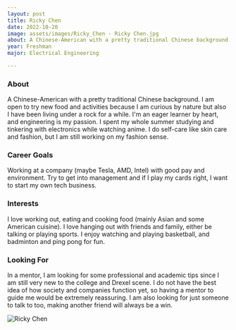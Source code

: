 ```yaml
---
layout: post
title: Ricky Chen 
date: 2022-10-20
image: assets/images/Ricky_Chen - Ricky Chen.jpg
about: A Chinese-American with a pretty traditional Chinese background. I am open to try new food and activities because I am curious by nature but also I have been living under a rock for a while. I'm an eager learner by heart, and engineering is my passion. I spent my whole summer studying and tinkering with electronics while watching anime. I do self-care like skin care and fashion, but I am still working on my fashion sense. 
year: Freshman
major: Electrical Engineering

---
```


### About

A Chinese-American with a pretty traditional Chinese background. I am open to try new food and activities because I am curious by nature but also I have been living under a rock for a while. I'm an eager learner by heart, and engineering is my passion. I spent my whole summer studying and tinkering with electronics while watching anime. I do self-care like skin care and fashion, but I am still working on my fashion sense. 

### Career Goals

Working at a company (maybe Tesla, AMD, Intel) with good pay and environment. Try to get into management and if I play my cards right, I want to start my own tech business.

### Interests

I love working out, eating and cooking food (mainly Asian and some American cuisine). I love hanging out with friends and family, either be talking or playing sports. I enjoy watching and playing basketball, and badminton and ping pong for fun.

### Looking For

In a mentor, I am looking for some professional and academic tips since I am still very new to the college and Drexel scene. I do not have the best idea of how society and companies function yet, so having a mentor to guide me would be extremely reassuring. I am also looking for just someone to talk to too, making another friend will always be a win. 

<div class="text-center my-5">
    <img src="https://sase-drexel.github.io/mentorship-2021/assets/images/Ricky_Chen - Ricky Chen.jpg" alt="Ricky Chen" class="rounded post-img" />
</div>
